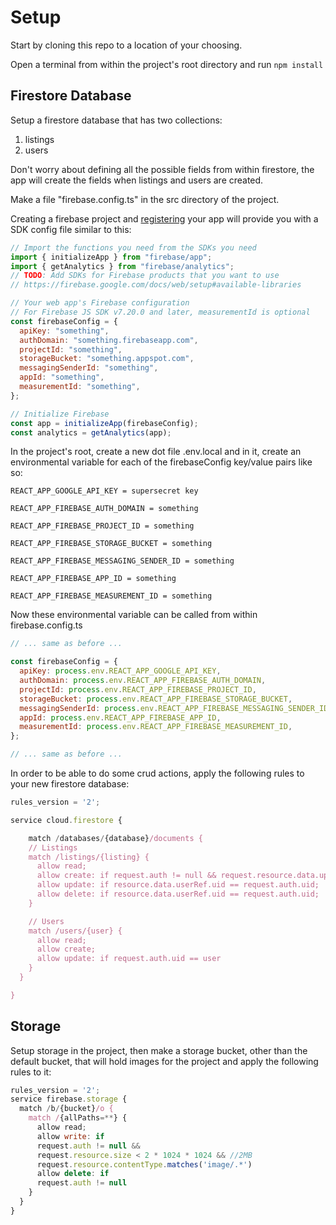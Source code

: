 # Setup

Start by cloning this repo to a location of your choosing.

Open a terminal from within the project's root directory and run `npm install`

## Firestore Database

Setup a firestore database that has two collections:

1. listings
2. users

Don't worry about defining all the possible fields from within firestore, the app will create the fields when listings and users are created.

Make a file "firebase.config.ts" in the src directory of the project.

Creating a firebase project and [registering](https://firebase.google.com/docs/web/setup#access-firebase) your app will provide you with a SDK config file similar to this:

```javascript
// Import the functions you need from the SDKs you need
import { initializeApp } from "firebase/app";
import { getAnalytics } from "firebase/analytics";
// TODO: Add SDKs for Firebase products that you want to use
// https://firebase.google.com/docs/web/setup#available-libraries

// Your web app's Firebase configuration
// For Firebase JS SDK v7.20.0 and later, measurementId is optional
const firebaseConfig = {
  apiKey: "something",
  authDomain: "something.firebaseapp.com",
  projectId: "something",
  storageBucket: "something.appspot.com",
  messagingSenderId: "something",
  appId: "something",
  measurementId: "something",
};

// Initialize Firebase
const app = initializeApp(firebaseConfig);
const analytics = getAnalytics(app);
```

In the project's root, create a new dot file .env.local and in it, create an environmental variable for each of the firebaseConfig key/value pairs like so:

```
REACT_APP_GOOGLE_API_KEY = supersecret key

REACT_APP_FIREBASE_AUTH_DOMAIN = something

REACT_APP_FIREBASE_PROJECT_ID = something

REACT_APP_FIREBASE_STORAGE_BUCKET = something

REACT_APP_FIREBASE_MESSAGING_SENDER_ID = something

REACT_APP_FIREBASE_APP_ID = something

REACT_APP_FIREBASE_MEASUREMENT_ID = something
```

Now these environmental variable can be called from within firebase.config.ts

```javascript
// ... same as before ...

const firebaseConfig = {
  apiKey: process.env.REACT_APP_GOOGLE_API_KEY,
  authDomain: process.env.REACT_APP_FIREBASE_AUTH_DOMAIN,
  projectId: process.env.REACT_APP_FIREBASE_PROJECT_ID,
  storageBucket: process.env.REACT_APP_FIREBASE_STORAGE_BUCKET,
  messagingSenderId: process.env.REACT_APP_FIREBASE_MESSAGING_SENDER_ID,
  appId: process.env.REACT_APP_FIREBASE_APP_ID,
  measurementId: process.env.REACT_APP_FIREBASE_MEASUREMENT_ID,
};

// ... same as before ...
```

In order to be able to do some crud actions, apply the following rules to your new firestore database:

```javascript
rules_version = '2';

service cloud.firestore {

    match /databases/{database}/documents {
    // Listings
    match /listings/{listing} {
      allow read;
      allow create: if request.auth != null && request.resource.data.uploads.images.value.size() <= 30;
      allow update: if resource.data.userRef.uid == request.auth.uid;
      allow delete: if resource.data.userRef.uid == request.auth.uid;
    }

    // Users
    match /users/{user} {
      allow read;
      allow create;
      allow update: if request.auth.uid == user
    }
  }

}
```

## Storage

Setup storage in the project, then make a storage bucket, other than the default bucket, that will hold images for the project and apply the following rules to it:

```javascript
rules_version = '2';
service firebase.storage {
  match /b/{bucket}/o {
    match /{allPaths=**} {
      allow read;
      allow write: if
      request.auth != null &&
      request.resource.size < 2 * 1024 * 1024 && //2MB
      request.resource.contentType.matches('image/.*')
      allow delete: if
      request.auth != null
    }
  }
}
```
